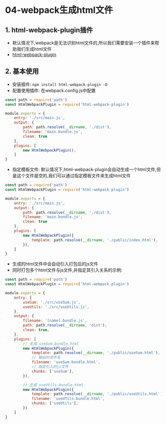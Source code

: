 # 04-webpack生成html文件

## 1. html-webpack-plugin插件

- 默认情况下,webpack是无法识别html文件的,所以我们需要安装一个插件来帮助我们生成html文件
- [html-webpack-plugin](https://www.webpackjs.com/plugins/html-webpack-plugin)

## 2. 基本使用

- 安装插件: `npm install html-webpack-plugin -D`
- 配置使用插件: 在webpack.config.js中配置

```javascript
const path = require('path')
const HtmlWebpackPlugin = require('html-webpack-plugin')

module.exports = {
    entry: './src/main.js',
    output: {
        path: path.resolve(__dirname, './dist'),
        filename: 'main.bundle.js',
        clean: true
    },
    plugins: [
        new HtmlWebpackPlugin(),
    ]
}
```

- 指定模板文件: 默认情况下,html-webpack-plugin会自动生成一个html文件,但是这个文件是空的,我们可以通过指定模板文件来生成html文件

```javascript
const path = require('path')
const HtmlWebpackPlugin = require('html-webpack-plugin')

module.exports = {
    entry: './src/main.js',
    output: {
        path: path.resolve(__dirname, './dist'),
        filename: 'main.bundle.js',
        clean: true
    },
    plugins: [
        new HtmlWebpackPlugin({
            template: path.resolve(__dirname, './public/index.html'),
        }),
    ]
}
```

- 生成的html文件中会自动引入打包后的js文件
- 同时打包多个html文件与js文件,并指定其引入关系的示例:

```javascript
const path = require('path')
const HtmlWebpackPlugin = require('html-webpack-plugin')

module.exports = {
    entry: {
        useSum: './src/useSum.js',
        useUtils: './src/useUtils.js',
    },
    output: {
        filename: '[name].bundle.js',
        path: path.resolve(__dirname, 'dist'),
        clean: true,
    },
    plugins: [
        // 生成 useSum.bundle.html
        new HtmlWebpackPlugin({
            template: path.resolve(__dirname, './public/useSum.html'),
            // 输出的文件名
            filename: 'useSum.bundle.html',
            // 指定引入的js文件
            chunks: ['useSum'],
        }),

        // 生成 useUtils.bundle.html
        new HtmlWebpackPlugin({
            template: path.resolve(__dirname, './public/useUtils.html'),
            filename: 'useUtils.bundle.html',
            chunks: ['useUtils'],
        })
    ]
}
```